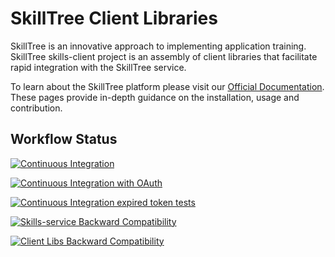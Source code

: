 # SkillTree Client Libraries

SkillTree is an innovative approach to implementing application training. SkillTree skills-client project is an assembly of 
client libraries that facilitate rapid integration with the SkillTree service. 

To learn about the SkillTree platform please visit our [Official Documentation](https://code.nsa.gov/skills-docs/). 
These pages provide in-depth guidance on the installation, usage and contribution.  

## Workflow Status

[![Continuous Integration](https://github.com/NationalSecurityAgency/skills-client/actions/workflows/build-and-test.yml/badge.svg)](https://github.com/NationalSecurityAgency/skills-client/actions/workflows/build-and-test.yml)

[![Continuous Integration with OAuth](https://github.com/NationalSecurityAgency/skills-client/actions/workflows/build-and-test-oauth.yml/badge.svg)](https://github.com/NationalSecurityAgency/skills-client/actions/workflows/build-and-test-oauth.yml)

[![Continuous Integration expired token tests](https://github.com/NationalSecurityAgency/skills-client/actions/workflows/build-and-test-expired-token.yml/badge.svg)](https://github.com/NationalSecurityAgency/skills-client/actions/workflows/build-and-test-expired-token.yml)

[![Skills-service Backward Compatibility](https://github.com/NationalSecurityAgency/skills-client/actions/workflows/skills-service-backward-compat.yml/badge.svg)](https://github.com/NationalSecurityAgency/skills-client/actions/workflows/skills-service-backward-compat.yml)

[![Client Libs Backward Compatibility](https://github.com/NationalSecurityAgency/skills-client/actions/workflows/client-libs-backwards-compat.yml/badge.svg)](https://github.com/NationalSecurityAgency/skills-client/actions/workflows/client-libs-backwards-compat.yml)






